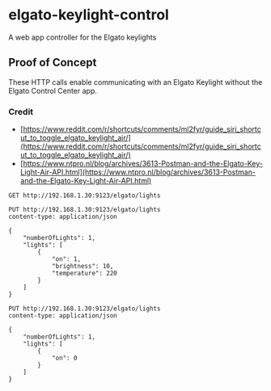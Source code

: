 # elgato-keylight-control
A web app controller for the Elgato keylights


## Proof of Concept

These HTTP calls enable communicating with an Elgato Keylight without the Elgato Control Center 
app.

### Credit

- [https://www.reddit.com/r/shortcuts/comments/ml2fyr/guide_siri_shortcut_to_toggle_elgato_keylight_air/](https://www.reddit.com/r/shortcuts/comments/ml2fyr/guide_siri_shortcut_to_toggle_elgato_keylight_air/)
- [https://www.ntpro.nl/blog/archives/3613-Postman-and-the-Elgato-Key-Light-Air-API.html](https://www.ntpro.nl/blog/archives/3613-Postman-and-the-Elgato-Key-Light-Air-API.html)

```
GET http://192.168.1.30:9123/elgato/lights

PUT http://192.168.1.30:9123/elgato/lights
content-type: application/json

{
    "numberOfLights": 1,
    "lights": [
        { 
            "on": 1,
            "brightness": 10, 
            "temperature": 220
        }
    ]
}

PUT http://192.168.1.30:9123/elgato/lights
content-type: application/json

{
    "numberOfLights": 1,
    "lights": [
        { 
            "on": 0
        }
    ]
}
```